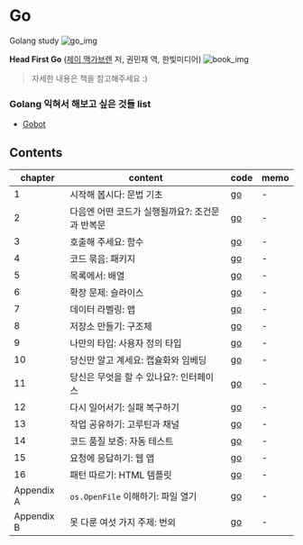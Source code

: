 # Go
Golang study
![go_img](https://miro.medium.com/max/3152/1*Ifpd_HtDiK9u6h68SZgNuA.png)

**Head First Go** ([제이 맥가브렌](http://jay.mcgavren.com/) 저, 권민재 역, 한빛미디어)
![book_img](https://lh3.googleusercontent.com/proxy/BfYW0JVlE2JreKHlXh_gc-TKCW7o5LW-4muV9-ZGTcMWVUYPts7VMh_fghS4Dq6_txfLa0JI0GIy8Bdh176S)

> 자세한 내용은 책을 참고해주세요 :)

### Golang 익혀서 해보고 싶은 것들 list
* [Gobot](https://gobot.io/)

## Contents
|chapter|content|code|memo|
|-|-|-|-|
|1| 시작해 봅시다: 문법 기초|[go](/01_grammer_basic)|-|
|2| 다음엔 어떤 코드가 실행될까요?: 조건문과 반복문|[go](/02_conditional_statement_loop)|-|
|3| 호출해 주세요: 함수|[go](/01_grammer_basic)|-|
|4| 코드 묶음: 패키지|[go](/01_grammer_basic)|-|
|5| 목록에서: 배열|[go](/01_grammer_basic)|-|
|6| 확장 문제: 슬라이스|[go](/01_grammer_basic)|-|
|7| 데이터 라벨링: 맵|[go](/01_grammer_basic)|-|
|8| 저장소 만들기: 구조체|[go](/01_grammer_basic)|-|
|9| 나만의 타입: 사용자 정의 타입|[go](/01_grammer_basic)|-|
|10| 당신만 알고 계세요: 캡슐화와 임베딩|[go](/01_grammer_basic)|-|
|11| 당신은 무엇을 할 수 있나요?: 인터페이스|[go](/01_grammer_basic)|-|
|12| 다시 일어서기: 실패 복구하기|[go](/01_grammer_basic)|-|
|13| 작업 공유하기: 고루틴과 채널|[go](/01_grammer_basic)|-|
|14| 코드 품질 보증: 자동 테스트|[go](/01_grammer_basic)|-|
|15| 요청에 응답하기: 웹 앱|[go](/01_grammer_basic)|-|
|16| 패턴 따르기: HTML 템플릿|[go](/01_grammer_basic)|-|
|Appendix A| `os.OpenFile` 이해하기: 파일 열기|[go](/01_grammer_basic)|-|
|Appendix B| 못 다룬 여섯 가지 주제: 번외|[go](/01_grammer_basic)|-|


